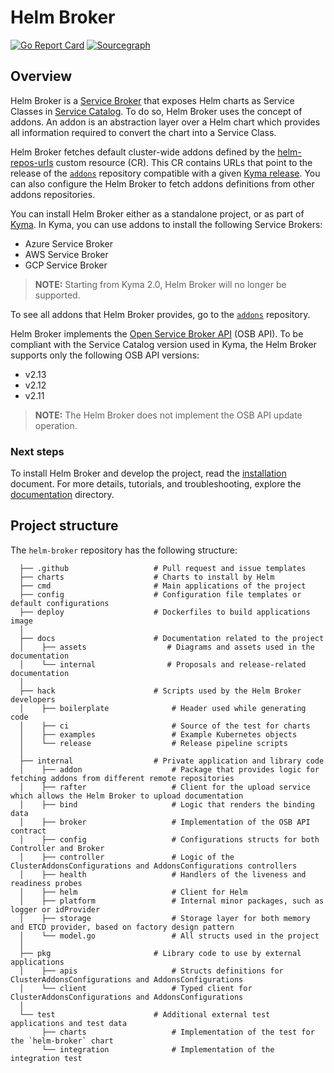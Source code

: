 # Helm Broker

[![Go Report Card](https://goreportcard.com/badge/github.com/kyma-project/helm-broker)](https://goreportcard.com/report/github.com/kyma-project/helm-broker)
[![Sourcegraph](https://sourcegraph.com/github.com/kyma-project/helm-broker/-/badge.svg)](https://sourcegraph.com/github.com/kyma-project/helm-broker?badge)

## Overview

Helm Broker is a [Service Broker](https://kyma-project.io/docs/master/components/service-catalog/#overview-service-brokers) that exposes Helm charts as Service Classes in [Service Catalog](https://kyma-project.io/docs/master/components/service-catalog/#overview-service-catalog). To do so, Helm Broker uses the concept of addons. An addon is an abstraction layer over a Helm chart which provides all information required to convert the chart into a Service Class.

Helm Broker fetches default cluster-wide addons defined by the [helm-repos-urls](https://github.com/kyma-project/kyma/blob/master/resources/helm-broker/templates/default-addons-cfg.yaml) custom resource (CR). This CR contains URLs that point to the release of the [`addons`](https://github.com/kyma-project/addons/releases) repository compatible with a given [Kyma release](https://github.com/kyma-project/kyma/releases). You can also configure the Helm Broker to fetch addons definitions from other addons repositories.

You can install Helm Broker either as a standalone project, or as part of [Kyma](https://kyma-project.io/). In Kyma, you can use addons to install the following Service Brokers:

* Azure Service Broker
* AWS Service Broker
* GCP Service Broker

>**NOTE:** Starting from Kyma 2.0, Helm Broker will no longer be supported.

To see all addons that Helm Broker provides, go to the [`addons`](https://github.com/kyma-project/addons) repository.

Helm Broker implements the [Open Service Broker API](https://github.com/openservicebrokerapi/servicebroker/blob/v2.14/profile.md#service-metadata) (OSB API). To be compliant with the Service Catalog version used in Kyma, the Helm Broker supports only the following OSB API versions:
- v2.13
- v2.12
- v2.11

> **NOTE:** The Helm Broker does not implement the OSB API update operation.


### Next steps

To install Helm Broker and develop the project, read the [installation](./docs/01-installation.md) document. For more details, tutorials, and troubleshooting, explore the [documentation](./docs) directory.


## Project structure

The `helm-broker` repository has the following structure:

```
  ├── .github                   # Pull request and issue templates    
  ├── charts                    # Charts to install by Helm
  ├── cmd                       # Main applications of the project                                     
  ├── config                    # Configuration file templates or default configurations
  ├── deploy                    # Dockerfiles to build applications image
  │
  ├── docs                      # Documentation related to the project
  │    ├── assets                  # Diagrams and assets used in the documentation
  │    └── internal                # Proposals and release-related documentation
  │
  ├── hack                      # Scripts used by the Helm Broker developers
  │    ├── boilerplate              # Header used while generating code
  │    ├── ci                       # Source of the test for charts
  │    ├── examples                 # Example Kubernetes objects  
  │    └── release                  # Release pipeline scripts
  │
  ├── internal                  # Private application and library code
  │    ├── addon                    # Package that provides logic for fetching addons from different remote repositories
  │    ├── rafter                   # Client for the upload service which allows the Helm Broker to upload documentation
  │    ├── bind                     # Logic that renders the binding data
  │    ├── broker                   # Implementation of the OSB API contract
  │    ├── config                   # Configurations structs for both Controller and Broker
  │    ├── controller               # Logic of the ClusterAddonsConfigurations and AddonsConfigurations controllers
  │    ├── health                   # Handlers of the liveness and readiness probes
  │    ├── helm                     # Client for Helm
  │    ├── platform                 # Internal minor packages, such as logger or idProvider
  │    ├── storage                  # Storage layer for both memory and ETCD provider, based on factory design pattern
  │    └── model.go                 # All structs used in the project
  │
  ├── pkg                       # Library code to use by external applications
  │    ├── apis                     # Structs definitions for ClusterAddonsConfigurations and AddonsConfigurations
  │    └── client                   # Typed client for ClusterAddonsConfigurations and AddonsConfigurations
  │
  └── test                      # Additional external test applications and test data
       ├── charts                   # Implementation of the test for the `helm-broker` chart
       └── integration              # Implementation of the integration test
```
